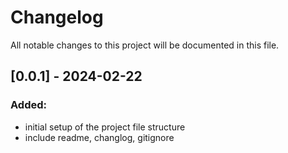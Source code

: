 # Changelog
All notable changes to this project will be documented in this file.

## [0.0.1] - 2024-02-22
### Added:
- initial setup of the project file structure
- include readme, changlog, gitignore
